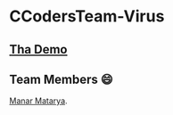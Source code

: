 # CCodersTeam-Virus
## [Tha Demo](https://drive.google.com/file/d/1iSLnc0fb7TmQZp3-qBczm1d9lVWlfjSc/view)
## Team Members :smile:
[Manar Matarya](https://github.com/manarMatarya).
